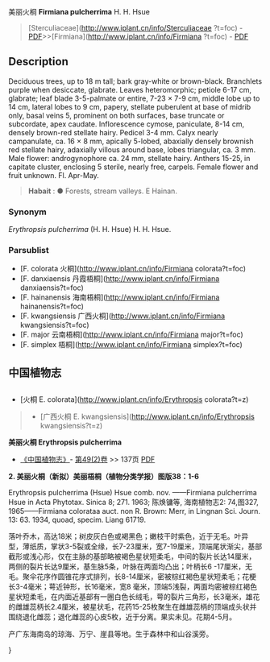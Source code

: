 美丽火桐 **Firmiana pulcherrima** H. H. Hsue

> [Sterculiaceae](http://www.iplant.cn/info/Sterculiaceae ?t=foc) - [PDF](http://iplant.cn/foc/pdf/Sterculiaceae.pdf)>>[Firmiana](http://www.iplant.cn/info/Firmiana ?t=foc) - [PDF](http://www.iplant.cn/foc/pdf/Firmiana.pdf)

## Description

Deciduous trees, up to 18 m tall; bark gray-white or brown-black. Branchlets purple when desiccate, glabrate. Leaves heteromorphic; petiole 6-17 cm, glabrate; leaf blade 3-5-palmate or entire, 7-23 × 7-9 cm, middle lobe up to 14 cm, lateral lobes to 9 cm, papery, stellate puberulent at base of midrib only, basal veins 5, prominent on both surfaces, base truncate or subcordate, apex caudate. Inflorescence cymose, paniculate, 8-14 cm, densely brown-red stellate hairy. Pedicel 3-4 mm. Calyx nearly campanulate, ca. 16 × 8 mm, apically 5-lobed, abaxially densely brownish red stellate hairy, adaxially villous around base, lobes triangular, ca. 3 mm. Male flower: androgynophore ca. 24 mm, stellate hairy. Anthers 15-25, in capitate cluster, enclosing 5 sterile, nearly free, carpels. Female flower and fruit unknown. Fl. Apr-May.

> **Habait** : 
>●  Forests, stream valleys. E Hainan.

### Synonym
*Erythropsis pulcherrima* (H. H. Hsue) H. H. Hsue.

### Parsublist

* [F.  colorata  火桐](http://www.iplant.cn/info/Firmiana colorata?t=foc)
* [F.  danxiaensis  丹霞梧桐](http://www.iplant.cn/info/Firmiana danxiaensis?t=foc)
* [F.  hainanensis  海南梧桐](http://www.iplant.cn/info/Firmiana hainanensis?t=foc)
* [F.  kwangsiensis  广西火桐](http://www.iplant.cn/info/Firmiana kwangsiensis?t=foc)
* [F.  major  云南梧桐](http://www.iplant.cn/info/Firmiana major?t=foc)
* [F.  simplex  梧桐](http://www.iplant.cn/info/Firmiana simplex?t=foc)

## 中国植物志

## 
* [火桐  E.  colorata](http://www.iplant.cn/info/Erythropsis colorata?t=z)
> * [广西火桐  E.  kwangsiensis](http://www.iplant.cn/info/Erythropsis kwangsiensis?t=z)

**美丽火桐 Erythropsis pulcherrima**

* [《中国植物志》](http://www.iplant.cn/frps)- [第49(2)卷](http://www.iplant.cn/frps/vol/49(2)) >> 137页 [PDF](http://www.iplant.cn/frps/pdf/49(2)/137a.PDF)

**2. 美丽火桐（新拟）美丽梧桐（植物分类学报）图版38：1-6**

Erythropsis pulcherrima (Hsue) Hsue comb. nov. ——Firmiana pulcherrima Hsue in Acta Phytotax. Sinica 8; 271. 1963; 陈焕镛等, 海南植物志2: 74,图327, 1965——Firmiana colorataa auct. non R. Brown: Merr, in Lingnan Sci. Journ. 13: 63. 1934, quoad, specim. Liang 61719.

落叶乔木，高达18米；树皮灰白色或褐黑色；嫩枝干时紫色，近于无毛。叶异型，薄纸质，掌状3-5裂或全缘，长7-23厘米，宽7-19厘米，顶端尾状渐尖，基部截形或浅心形，仅在主脉的基部略被褐色星状短柔毛，中间的裂片长达14厘米，两侧的裂片长达9厘米，基生脉5条，叶脉在两面均凸出；叶柄长6 -17厘米，无毛。聚伞花序作圆锥花序式排列，长8-14厘米，密被棕红褐色星状短柔毛；花梗长3-4毫米；萼近钟形，长16毫米，宽8 毫米，顶端5浅裂，两面均密被棕红褐色星状短柔毛，在内面近基部有一圈白色长绒毛，萼的裂片三角形，长3毫米，雄花的雌雄蕊柄长2.4厘米，被星状毛，花药15-25枚聚生在雌雄蕊柄的顶端成头状并围绕退化雌蕊；退化雌蕊的心皮5枚，近于分离。果实未见。花期4-5月。

产广东海南岛的琼海、万宁、崖县等地。生于森林中和山谷溪旁。

}